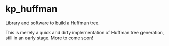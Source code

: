kp_huffman
==========

Library and software to build a Huffman tree.

This is merely a quick and dirty implementation of Huffman tree
generation, still in an early stage. More to come soon!
